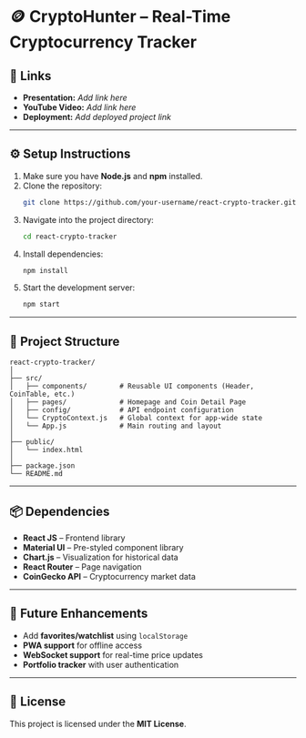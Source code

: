 # 🪙 CryptoHunter – Real-Time Cryptocurrency Tracker

## 🔗 Links
- **Presentation:** _Add link here_
- **YouTube Video:** _Add link here_
- **Deployment:** _Add deployed project link_

---

## ⚙️ Setup Instructions

1. Make sure you have **Node.js** and **npm** installed.
2. Clone the repository:
   ```bash
   git clone https://github.com/your-username/react-crypto-tracker.git
   ```
3. Navigate into the project directory:
   ```bash
   cd react-crypto-tracker
   ```
4. Install dependencies:
   ```bash
   npm install
   ```
5. Start the development server:
   ```bash
   npm start
   ```

---

## 📁 Project Structure

```
react-crypto-tracker/
│
├── src/
│   ├── components/        # Reusable UI components (Header, CoinTable, etc.)
│   ├── pages/             # Homepage and Coin Detail Page
│   ├── config/            # API endpoint configuration
│   └── CryptoContext.js   # Global context for app-wide state
│   └── App.js             # Main routing and layout
│
├── public/
│   └── index.html
│
├── package.json
└── README.md
```

---

## 📦 Dependencies

- **React JS** – Frontend library
- **Material UI** – Pre-styled component library
- **Chart.js** – Visualization for historical data
- **React Router** – Page navigation
- **CoinGecko API** – Cryptocurrency market data

---

## 🔮 Future Enhancements

- Add **favorites/watchlist** using `localStorage`
- **PWA support** for offline access
- **WebSocket support** for real-time price updates
- **Portfolio tracker** with user authentication

---

## 🧪 License

This project is licensed under the **MIT License**.
